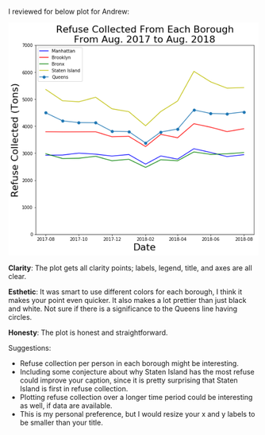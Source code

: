
I reviewed for below plot for Andrew:

![main plot](AH_plot.png)

**Clarity**: The plot gets all clarity points; labels, legend, title, and axes are all clear.

**Esthetic**: It was smart to use different colors for each borough, I think it makes your point even quicker. It also makes a lot prettier than just black and white. Not sure if there is a significance to the Queens line having circles.

**Honesty**: The plot is honest and straightforward.

Suggestions:

- Refuse collection per person in each borough might be interesting.
- Including some conjecture about why Staten Island has the most refuse could improve your caption, since it is pretty surprising that Staten Island is first in refuse collection.
- Plotting refuse collection over a longer time period could be interesting as well, if data are available.
- This is my personal preference, but I would resize your x and y labels to be smaller than your title.
